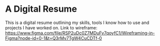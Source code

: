 # A Digital Resume
This is a digital resume outlining my skills, tools I know how to use and projects I have worked on.
Link to wireframe: https://www.figma.com/file/RSP2uDc0Z7MDuFv7qoyfC1/Wireframing-in-Figma?node-id=0-1&t=Q3rMv7TgW4CuCDTf-0
